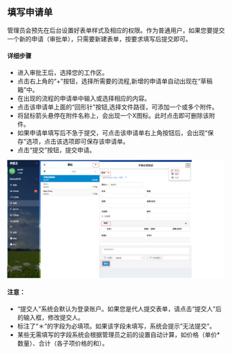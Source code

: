 ## 填写申请单

管理员会预先在后台设置好表单样式及相应的权限。作为普通用户，如果您要提交一个新的申请（审批单），只需要新建表单，按要求填写后提交即可。

#### 详细步骤

- 进入审批王后，选择您的工作区。
- 点击右上角的“+”按钮，选择所需要的流程,新增的申请单自动出现在“草稿箱”中。
- 在出现的流程的申请单中输入或选择相应的内容。
- 点击该申请单上面的“回形针”按钮,选择文件路径，可添加一个或多个附件。
- 将鼠标箭头悬停在附件名称上，会出现一个X图标。此时点击即可删除该附件。
- 如果申请单填写后不急于提交，可点击该申请单右上角按钮后，会出现“保存”选项，点击该选项即可保存该申请单。
- 点击“提交”按钮，提交申请。

![](images/新建.png)

#### 注意：
- “提交人”系统会默认为登录账户。如果您是代人提交表单，请点击“提交人”后的输入框，修改提交人。
- 标注了“＊”的字段为必填项。如果该字段未填写，系统会提示”无法提交"。
- 某些无需填写的字段系统会根据管理员之前的设置自动计算，如价格（单价*数量）、合计（各子项价格的和）。
